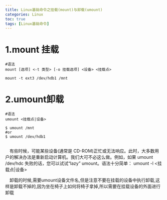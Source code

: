 ```yaml
---
title: Linux基础命令之挂载(mount)与卸载(umount)
categories: Linux   
toc: true  
tags: [Linux基础命令]
---
```




# 1.mount 挂载
```
#语法
mount [选项] <-t 类型> [-o 挂载选项] <设备> <挂载点>

mount -t ext3 /dev/hdb1 /mnt

```

# 2.umount卸载
```
#语法
umount <挂载点|设备>

$ umount /mnt
#or
$ umount /dev/hdb1


```

&emsp;有些时候，可能某些设备(通常是 CD-ROM)正忙或无法响应。此时，大多数用户的解决办法是重新启动计算机。我们大可不必这么做。例如，如果 umount /dev/hdc 失败的话，您可以试试“lazy” umount。语法十分简单：
umount -l <挂载点|设备>

&emsp;卸载的时候,需要umount设备文件名,但是注意不要在挂载的设备中执行卸载,这样是卸载不掉的,因为坐在椅子上如何将椅子拿掉,所以需要在挂载设备的外面进行卸载
 

 
